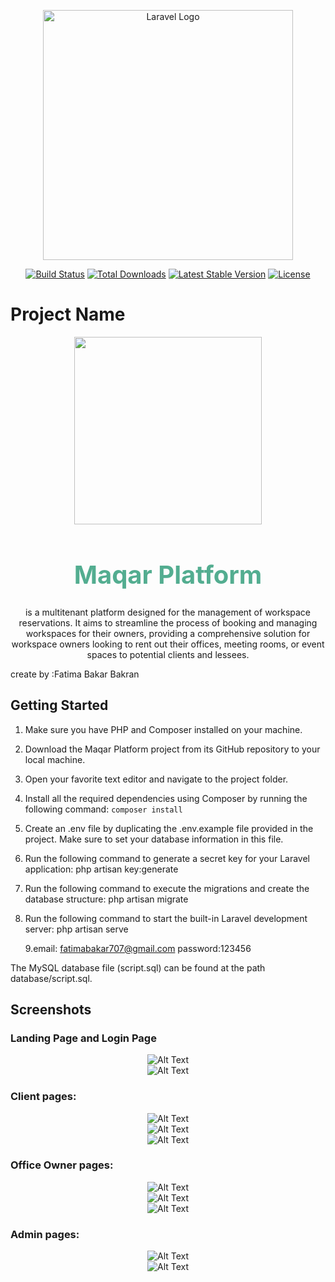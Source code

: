 <p align="center"><a href="https://laravel.com" target="_blank"><img src="https://raw.githubusercontent.com/laravel/art/master/logo-lockup/5%20SVG/2%20CMYK/1%20Full%20Color/laravel-logolockup-cmyk-red.svg" width="400" alt="Laravel Logo"></a></p>

<p align="center">
<a href="https://github.com/laravel/framework/actions"><img src="https://github.com/laravel/framework/workflows/tests/badge.svg" alt="Build Status"></a>
<a href="https://packagist.org/packages/laravel/framework"><img src="https://img.shields.io/packagist/dt/laravel/framework" alt="Total Downloads"></a>
<a href="https://packagist.org/packages/laravel/framework"><img src="https://img.shields.io/packagist/v/laravel/framework" alt="Latest Stable Version"></a>
<a href="https://packagist.org/packages/laravel/framework"><img src="https://img.shields.io/packagist/l/laravel/framework" alt="License"></a>
</p>

# Project Name

<div align="center">

<img src="public/site/img/logo/logo2.png" width="300px">
</div>

<div align="center">
<h1 style="color:#53ad90;font-size:40px">
Maqar Platform 
</h1>
<p>is a multitenant platform designed for the management of workspace reservations. It aims to streamline the process of booking and managing workspaces for their owners, providing a comprehensive solution for workspace owners looking to rent out their offices, meeting rooms, or event spaces to potential clients and lessees.</p>
</div>

<p>create by :Fatima Bakar Bakran </p>

## Getting Started

1. Make sure you have PHP and Composer installed on your machine.

2. Download the Maqar Platform project from its GitHub repository to your local machine.

3. Open your favorite text editor and navigate to the project folder.

4. Install all the required dependencies using Composer by running the following command:
   <code>composer install</code>
5. Create an .env file by duplicating the .env.example file provided in the project. Make sure to set your database information in this file.

6. Run the following command to generate a secret key for your Laravel application: php artisan key:generate

7. Run the following command to execute the migrations and create the database structure: php artisan migrate

8. Run the following command to start the built-in Laravel development server: php artisan serve

    9.email: fatimabakar707@gmail.com password:123456

The MySQL database file (script.sql) can be found at the path database/script.sql.

## Screenshots

### Landing Page and Login Page

<div align="center">
  <img src="./public/Maqar Platform/UserDashboard/screencapture-127-0-0-1-8000-2024-04-26-01_47_58.png" alt="Alt Text"  />
</div>
<div align="center">
  <img src="./public/Maqar Platform/UserDashboard/bandicam 2024-01-22 14-27-56-910.jpg" alt="Alt Text"  />
</div>

### Client pages:

<div align="center">
  <img src="./public/Maqar Platform/UserDashboard/bandicam 2024-01-22 14-27-13-794.jpg" alt="Alt Text"  />
</div>
<div align="center">
  <img src="./public/Maqar Platform/UserDashboard/bandicam 2024-01-22 14-26-25-634.jpg" alt="Alt Text"  />
</div>
<div align="center">
  <img src="./public/Maqar Platform/UserDashboard/pic2.jpg" alt="Alt Text"  />
</div>

### Office Owner pages:

<div align="center">
  <img src="./public/Maqar Platform/Office OwnerDashboard/bandicam 2024-01-22 14-14-36-544.jpg" alt="Alt Text"  />
</div>
<div align="center">
  <img src="./public/Maqar Platform/Office OwnerDashboard/bandicam 2024-01-22 14-19-42-115.jpg" alt="Alt Text"  />
</div>
<div align="center">
  <img src="./public/Maqar Platform/Office OwnerDashboard/bandicam 2024-01-22 14-20-01-305.jpg" alt="Alt Text"  />
</div>

### Admin pages:

<div align="center">
  <img src="./public/Maqar Platform/AdminDashboard/bandicam 2024-01-22 14-32-49-632.jpg" alt="Alt Text"  />
</div>
<div align="center">
  <img src="./public/Maqar Platform/AdminDashboard/bandicam 2024-01-22 14-33-25-422.jpg" alt="Alt Text"  />
</div>
